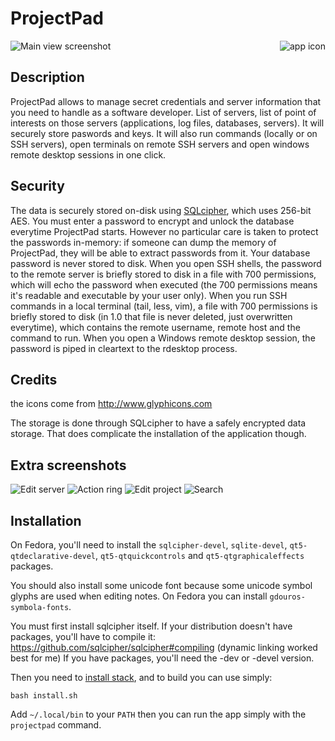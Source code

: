 # ProjectPad


<img align="right" src="https://raw.github.com/wiki/emmanueltouzery/projectpad/projectpad-128.png" alt="app icon"/>

![Main view screenshot](https://raw.githubusercontent.com/wiki/emmanueltouzery/projectpad/main_pic.png)

## Description

ProjectPad allows to manage secret credentials and server information that you need to handle as a software developer. List of servers, list of point of interests on those servers (applications, log files, databases, servers). It will securely store paswords and keys.
It will also run commands (locally or on SSH servers), open terminals on remote SSH servers and open windows remote desktop sessions in one click.

## Security

The data is securely stored on-disk using [SQLcipher][], which uses 256-bit AES. You must enter a password to encrypt and unlock the database everytime ProjectPad starts. However no particular care is taken to protect the passwords in-memory: if someone can
dump the memory of ProjectPad, they will be able to extract passwords from it.
Your database password is never stored to disk. When you open SSH shells, the password to the remote server is briefly stored to disk in a file with 700 permissions, which will echo the password when executed (the 700 permissions means it's readable and executable by your user only). When you run SSH commands in a local terminal (tail, less, vim), a file with 700 permissions is briefly stored to disk (in 1.0 that file is never deleted, just overwritten everytime), which contains the remote username, remote host and the command to run. When you open a Windows remote desktop session, the password is piped in cleartext to the rdesktop process.

## Credits
the icons come from http://www.glyphicons.com

The storage is done through SQLcipher to have a safely encrypted data storage.
That does complicate the installation of the application though.

## Extra screenshots

![Edit server](https://raw.githubusercontent.com/wiki/emmanueltouzery/projectpad/edit_server.png)
![Action ring](https://raw.githubusercontent.com/wiki/emmanueltouzery/projectpad/action_ring.png)
![Edit project](https://raw.githubusercontent.com/wiki/emmanueltouzery/projectpad/edit_project.png)
![Search](https://raw.githubusercontent.com/wiki/emmanueltouzery/projectpad/search.png)

## Installation

On Fedora, you'll need to install the `sqlcipher-devel`, `sqlite-devel`, `qt5-qtdeclarative-devel`, `qt5-qtquickcontrols` and `qt5-qtgraphicaleffects` packages.

You should also install some unicode font because some unicode symbol glyphs are used when editing notes. On Fedora you can install `gdouros-symbola-fonts`.

You must first install sqlcipher itself. If your distribution doesn't have packages, you'll have to compile it:
https://github.com/sqlcipher/sqlcipher#compiling
(dynamic linking worked best for me)
If you have packages, you'll need the -dev or -devel version.

Then you need to [install stack][], and to build you can use simply:

    bash install.sh

Add `~/.local/bin` to your `PATH` then you can run the app simply with the `projectpad` command.

[install stack]: http://docs.haskellstack.org/en/stable/README.html#how-to-install
[SQLcipher]: https://www.zetetic.net/sqlcipher/
